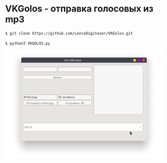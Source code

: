 # VKGolos - отправка голосовых из mp3
    $ git clone https://github.com/LencoDigitexer/VKGolos.git
    
    $ python3 VKGOLOS.py
    
<p align="center">
  <img src="src/screen.png" alt="Sublime's custom image"/>
</p>
